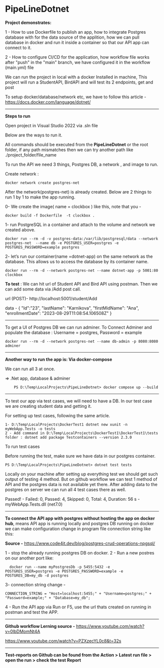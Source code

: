 # PipeLineDotnet

**Project demonstrates:**

1 - How to use Dockerfile to publish an app, how to integrate Postgres database with for the data source of the applition, how we can pull database in docker and run it inside a container so that our API app can connect to it. 

2 - How to configure CI/CD for the application, how workflow file works after "push" in the "main" branch, we have configured it  in the workflow (main.yml) file

We can run the project in local with a docker Installed in machine, This project will run a StudentAPI, BirdAPI and will test its 2 endpoints, get and post

To setup docker/database/network etc, we have to follow this article - https://docs.docker.com/language/dotnet/

--------------------------------------------------------------------------------------------------------------------------------------------------------------------

     
**Steps to run**

Open project in Visual Studio 2022 via .sln file

Below are the ways to run it. 

All commands should be executed from the **PipeLineDotnet** or the root folder, if any path mismatches then we can try another path like ./project_folder/file_name

To run the API we need 3 things, Postgres DB, a network , and image to run.

  Create network :

    docker network create postgres-net

After the network(postgres-net) is already created. Below are 2 things to run 1 by 1 to make the app running.

0-   We create the image( name = clockbox ) like this, note that you - 

    docker build -f Dockerfile  -t clockbox .


1- run PostgreSQL in a container and attach to the volume and network we created above.

    docker run --rm -d -v postgres-data:/var/lib/postgresql/data --network postgres-net  --name db -e POSTGRES_USER=postgres -e  POSTGRES_PASSWORD=example postgres

2- let’s run our container(name =dotnet-app) on the same network as the database. This allows us to access the database by its container name.

    docker run --rm -d --network postgres-net --name dotnet-app -p 5001:80 clockbox

**To test** : We can hit url of Student API and Bird API using postman. Then we can add some data via /Add post call.

url (POST)- http://localhost:5001/student/Add

data - 
 {
        "Id":"23",
        "lastName": "Karnikova",
        "firstMidName": "Ana",
        "enrollmentDate": "2023-08-29T11:08:54.106508Z"
}

--------------------------------------------------------------------------------------------------------------------------------------------------------------------


To get a UI of Postgres DB we can run adminer. To Connect Adminer and populate the database :
Username = postgres, Password = example

    docker run --rm -d --network postgres-net --name db-admin -p 8080:8080 adminer
    
--------------------------------------------------------------------------------------------------------------------------------------------------------------------

**Another way to run the app is: Via docker-compose**

We can run all 3 at once. 

=> .Net app, database & adminer

        PS D:\Temp\LocalProjects\PipeLineDotnet> docker compose up --build


--------------------------------------------------------------------------------------------------------------------------------------------------------------------

To test our app via test cases, we will need to have a DB. In our test case we are creating student data and getting it.

For setting up test cases, following the same article.

    1- D:\Temp\LocalProjects\DockerTest1 dotnet new xunit -n myWebApp.Tests -o tests
    2 - Add command in D:\Temp\LocalProjects\DockerTest1\DockerTest1\tests folder : dotnet add package Testcontainers --version 2.3.0


To run test cases

Before running the test, make sure we have data in our postgres container.

    PS D:\Temp\LocalProjects\PipeLineDotnet> dotnet test tests

Locally on your machine after setting up everything test we should get such output of testing 4 method. But on github workflow we can test 1 method of API and the postgres data is not available yet there. After adding data to the postgres on server we can run all 4 test cases there as well.

Passed!  - Failed:     0, Passed:     4, Skipped:     0, Total:     4, Duration: 56 s - myWebApp.Tests.dll (net7.0)

--------------------------------------------------------------------------------------------------------------------------------------------------------------------

**To connect the API app with postgres without hosting the app on docker hub**, means API app is running locally and postgres DB running on docker we can make configuration change in program file connection string like this:

**Source -** https://www.code4it.dev/blog/postgres-crud-operations-npgsql/

1 - stop the already running postgres DB on docker. 
2 - Run a new postres on our another port like:

      docker run --name myPostgresDb -p 5455:5432 -e POSTGRES_USER=postgres -e POSTGRES_PASSWORD=example -e POSTGRES_DB=my_db -d postgres
3-  connection string change -

    CONNECTION_STRING = "Host=localhost:5455;" + "Username=postgres;" + "Password=example;" + "Database=my_db";

4 - Run the API app via Run or F5, use the url thats created on running in postman and test the APP.

--------------------------------------------------------------------------------------------------------------------------------------------------------------------

**Github workflow Lerning source -** 
   https://www.youtube.com/watch?v=0lbDMomNt4A 

  https://www.youtube.com/watch?v=PZXzecYL0c8&t=32s

--------------------------------------------------------------------------------------------------------------------------------------------------------------------


**Test-reports on Github can be found from the Action > Latest run file > open the run > check the test Report**

 
